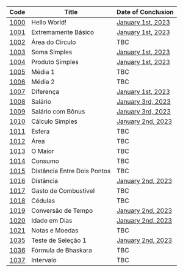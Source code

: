| Code | Title | Date of Conclusion |
|---|---|---|
| [1000](https://www.beecrowd.com.br/judge/pt/problems/view/1000) | Hello World! | [January 1st, 2023](https://github.com/Juunaz-for-real/Learning-Java/blob/main/beecrowd/iniciante/solutions/COD1000.java) |
| [1001](https://www.beecrowd.com.br/judge/pt/problems/view/1001) | Extremamente Básico | [January 1st, 2023](https://github.com/Juunaz-for-real/Learning-Java/blob/main/beecrowd/iniciante/solutions/COD1001.java) |
| [1002](https://www.beecrowd.com.br/judge/pt/problems/view/1002) | Área do Círculo | TBC |
| [1003](https://www.beecrowd.com.br/judge/pt/problems/view/1003) | Soma Simples | [January 1st, 2023](https://github.com/Juunaz-for-real/Learning-Java/blob/main/beecrowd/iniciante/solutions/COD1003.java) |
| [1004](https://www.beecrowd.com.br/judge/pt/problems/view/1004) | Produto Simples | [January 1st, 2023](https://github.com/Juunaz-for-real/Learning-Java/blob/main/beecrowd/iniciante/solutions/COD1004.java) |
| [1005](https://www.beecrowd.com.br/judge/pt/problems/view/1005) | Média 1 | TBC |
| [1006](https://www.beecrowd.com.br/judge/pt/problems/view/1006) | Média 2 | TBC |
| [1007](https://www.beecrowd.com.br/judge/pt/problems/view/1007) | Diferença | [January 1st, 2023](https://github.com/Juunaz-for-real/Learning-Java/blob/main/beecrowd/iniciante/solutions/COD1007.java) |
| [1008](https://www.beecrowd.com.br/judge/pt/problems/view/1008) | Salário | [January 3rd, 2023](https://github.com/Juunaz-for-real/Learning-Java/blob/main/beecrowd/iniciante/solutions/COD1008.java)|
| [1009](https://www.beecrowd.com.br/judge/pt/problems/view/1009) | Salário com Bônus | [January 3rd, 2023](https://github.com/Juunaz-for-real/Learning-Java/blob/main/beecrowd/iniciante/solutions/COD1009.java)|
| [1010](https://www.beecrowd.com.br/judge/pt/problems/view/1010) | Cálculo Simples | [January 2nd, 2023](https://github.com/Juunaz-for-real/Learning-Java/blob/main/beecrowd/iniciante/solutions/COD1010.java) |
| [1011](https://www.beecrowd.com.br/judge/pt/problems/view/1011) | Esfera | TBC |
| [1012](https://www.beecrowd.com.br/judge/pt/problems/view/1012) | Área | TBC |
| [1013](https://www.beecrowd.com.br/judge/pt/problems/view/1013) | O Maior | TBC |
| [1014](https://www.beecrowd.com.br/judge/pt/problems/view/1014) | Consumo | TBC |
| [1015](https://www.beecrowd.com.br/judge/pt/problems/view/1015) | Distância Entre Dois Pontos | TBC |
| [1016](https://www.beecrowd.com.br/judge/pt/problems/view/1016) | Distância | [January 2nd, 2023](https://github.com/Juunaz-for-real/Learning-Java/blob/main/beecrowd/iniciante/solutions/COD1016.java) |
| [1017](https://www.beecrowd.com.br/judge/pt/problems/view/1017) | Gasto de Combustível | TBC |
| [1018](https://www.beecrowd.com.br/judge/pt/problems/view/1018) | Cédulas | TBC |
| [1019](https://www.beecrowd.com.br/judge/pt/problems/view/1019) | Conversão de Tempo | [January 2nd, 2023](https://github.com/Juunaz-for-real/Learning-Java/blob/main/beecrowd/iniciante/solutions/COD1019.java) |
| [1020](https://www.beecrowd.com.br/judge/pt/problems/view/1020) | Idade em Dias | [January 2nd, 2023](https://github.com/Juunaz-for-real/Learning-Java/blob/main/beecrowd/iniciante/solutions/COD1020.java) |
| [1021](https://www.beecrowd.com.br/judge/pt/problems/view/1021) | Notas e Moedas | TBC |
| [1035](https://www.beecrowd.com.br/judge/pt/problems/view/1035) | Teste de Seleção 1 | [January 2nd, 2023](https://github.com/Juunaz-for-real/Learning-Java/blob/main/beecrowd/iniciante/solutions/COD1035.java) |
| [1036](https://www.beecrowd.com.br/judge/pt/problems/view/1036) | Fórmula de Bhaskara | TBC |
| [1037](https://www.beecrowd.com.br/judge/pt/problems/view/1037) | Intervalo | TBC |